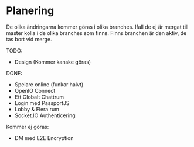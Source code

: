 # Planering

De olika ändringarna kommer göras i olika branches.
Ifall de ej är mergat till master kolla i de olika branches som finns. Finns branchen är den aktiv, de tas bort vid merge.

TODO:
 * Design (Kommer kanske göras)
 
DONE:
 * Spelare online (funkar halvt)
 * OpenIO Connect
 * Ett Globalt Chattrum
 * Login med PassportJS
 * Lobby & Flera rum
 * Socket.IO Authenticering
 
 Kommer ej göras:
 * DM med E2E Encryption
